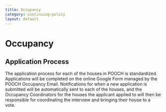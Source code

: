 ```yaml
---
title: Occupancy
category: continuing-policy
layout: default
---
```


# Occupancy

## Application Process
The application process for each of the houses in POOCH is standardized. Applications will be completed on the online Google Form managed by the POOCH Occupancy Email. Notifications for when a new application is submitted will be automatically sent to each of the houses, and the Occupancy Coordinators for the houses the applicant applied to will then be responsible for coordinating the interview and bringing their house to a vote.
